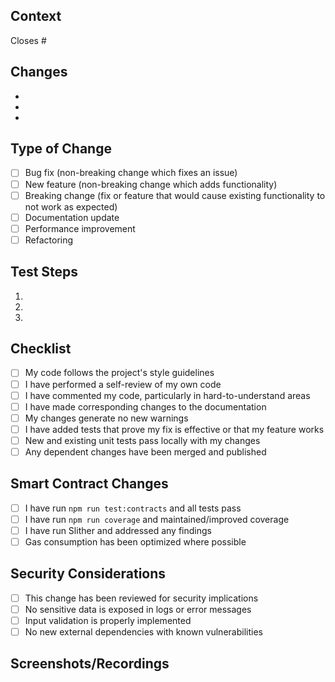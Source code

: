 ## Context
<!-- Provide context for this PR. What problem does it solve? Link to relevant issues. -->

Closes #<!-- issue number -->

## Changes
<!-- List the key changes made in this PR -->

- 
- 
- 

## Type of Change
<!-- Mark relevant options with an 'x' -->

- [ ] Bug fix (non-breaking change which fixes an issue)
- [ ] New feature (non-breaking change which adds functionality)
- [ ] Breaking change (fix or feature that would cause existing functionality to not work as expected)
- [ ] Documentation update
- [ ] Performance improvement
- [ ] Refactoring

## Test Steps
<!-- Provide detailed steps to test this PR -->

1. 
2. 
3. 

## Checklist
<!-- Mark completed items with an 'x' -->

- [ ] My code follows the project's style guidelines
- [ ] I have performed a self-review of my own code
- [ ] I have commented my code, particularly in hard-to-understand areas
- [ ] I have made corresponding changes to the documentation
- [ ] My changes generate no new warnings
- [ ] I have added tests that prove my fix is effective or that my feature works
- [ ] New and existing unit tests pass locally with my changes
- [ ] Any dependent changes have been merged and published

## Smart Contract Changes
<!-- If this PR includes smart contract changes -->

- [ ] I have run `npm run test:contracts` and all tests pass
- [ ] I have run `npm run coverage` and maintained/improved coverage
- [ ] I have run Slither and addressed any findings
- [ ] Gas consumption has been optimized where possible

## Security Considerations
<!-- Have you considered the security implications of this change? -->

- [ ] This change has been reviewed for security implications
- [ ] No sensitive data is exposed in logs or error messages
- [ ] Input validation is properly implemented
- [ ] No new external dependencies with known vulnerabilities

## Screenshots/Recordings
<!-- If applicable, add screenshots or recordings to help explain your changes -->
